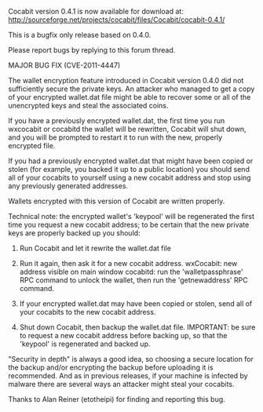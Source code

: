 Cocabit version 0.4.1 is now available for download at:
http://sourceforge.net/projects/cocabit/files/Cocabit/cocabit-0.4.1/

This is a bugfix only release based on 0.4.0.

Please report bugs by replying to this forum thread.

MAJOR BUG FIX  (CVE-2011-4447)

The wallet encryption feature introduced in Cocabit version 0.4.0 did not sufficiently secure the private keys. An attacker who
managed to get a copy of your encrypted wallet.dat file might be able to recover some or all of the unencrypted keys and steal the
associated coins.

If you have a previously encrypted wallet.dat, the first time you run wxcocabit or cocabitd the wallet will be rewritten, Cocabit will
shut down, and you will be prompted to restart it to run with the new, properly encrypted file.

If you had a previously encrypted wallet.dat that might have been copied or stolen (for example, you backed it up to a public
location) you should send all of your cocabits to yourself using a new cocabit address and stop using any previously generated addresses.

Wallets encrypted with this version of Cocabit are written properly.

Technical note: the encrypted wallet's 'keypool' will be regenerated the first time you request a new cocabit address; to be certain that the
new private keys are properly backed up you should:

1. Run Cocabit and let it rewrite the wallet.dat file

2. Run it again, then ask it for a new cocabit address.
wxCocabit: new address visible on main window
cocabitd: run the 'walletpassphrase' RPC command to unlock the wallet,  then run the 'getnewaddress' RPC command.

3. If your encrypted wallet.dat may have been copied or stolen, send all of your cocabits to the new cocabit address.

4. Shut down Cocabit, then backup the wallet.dat file.
IMPORTANT: be sure to request a new cocabit address before backing up, so that the 'keypool' is regenerated and backed up.

"Security in depth" is always a good idea, so choosing a secure location for the backup and/or encrypting the backup before uploading it is recommended. And as in previous releases, if your machine is infected by malware there are several ways an attacker might steal your cocabits.

Thanks to Alan Reiner (etotheipi) for finding and reporting this bug.
